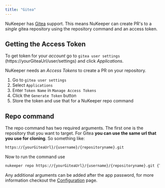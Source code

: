 ```yaml
---
title: "Gitea"
---
```


NuKeeper has [Gitea](https://gitea.io/en-us/) support. This means NuKeeper can create PR's to a *single* gitea repository using the repository command and an access token.

## Getting the Access Token 

 To get token for your *account* go to `gitea user settings` (https://yourGiteaUrl/user/settings) and click *Applications*. 

 NuKeeper needs an *Access Tokens* to create a PR on your repository. 

 1. Go to `gitea user settings`
2. Select `Applications`
3. Enter `Token Name` in `Manage Access Tokens`
4. Click the `Generate Token` button
5. Store the token and use that for a NuKeeper repo command

## Repo command

 The repo command has two required arguments. The first one is the repository that you want to target. For Gitea **you can use the same url that you use for cloning**. So something like:

 ```sh
https://{yourGiteaUrl}/{username}/{repositoryname}.git
```

 Now to run the command use

 ```sh
nukeeper repo https://{yourGiteaUrl}/{username}/{repositoryname}.git {Token}
```
Any additional arguments can be added after the app password, for more information checkout the [Configuration](/basics/configuration.md) page.
